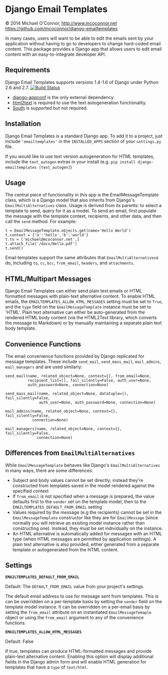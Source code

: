  Django Email Templates
=======================
&copy; 2014 Michael O'Connor, http://www.mcoconnor.net
https://github.com/mcoconnor/django-emailtemplates

In many cases, users will want to be able to edit the emails sent by your application without having to go to developers to change hard-coded email content.  This package provides a Django app that allows users to edit email content with an easy-to-integrate developer API.

Requirements
------------
Django Email Templates supports versions 1.4-1.6 of Django under Python 2.6 and 2.7.
[![Build Status](https://travis-ci.org/mcoconnor/django-emailtemplates.svg?branch=master)](https://travis-ci.org/mcoconnor/django-emailtemplates)  

* [django-appconf](https://pypi.python.org/pypi/django-appconf/0.6) is the only external dependency.
* [html2text](https://pypi.python.org/pypi/html2text) is required to use the text autogeneration functionality.   
* [South](http://south.aeracode.org/) is supported but not required.

Installation
------------
Django Email Templates is a standard Django app.  To add it to a project, just include `'emailtemplates'` in the `INSTALLED_APPS` section of your `settings.py` file.

If you would like to use text version autogeneration for HTML templates, include the `text_autogen` extras in your install (e.g. `pip install django-emailtemplates [text_autogen]`) 

Usage
-----
The central piece of functionality in this app is the EmailMessageTemplate class, which is a Django model that also inherits from Django's `EmailMultiAlternatives` class.  Usage is derived from its parents: to select a template to send, query for it as a model.  To send an email, first populate the message with the template context, recipients, and other data, and then call the `send` method.  For example:
    
    t = EmailMessageTemplate.objects.get(name='Hello World')
    t.context = {'a':'hello','b':'world'}
    t.to = ['michael@mcoconnor.net',]
    t.attach_file('/docs/Hello.pdf')
    t.send()
    
Email templates support the same attributes that `EmailMultiAlternatives`s do, including `to`, `cc`, `bcc`, `from_email`, `headers`, and `attachments`.

HTML/Multipart Messages
-----------------------
Django Email Templates can either send plain text emails or HTML formatted messages with plain-text alternative content.  To enable HTML emails, the `EMAILTEMPLATES_ALLOW_HTML_MESSAGES` setting must be set to `True`, and the `type` field on the `EmailMessageTemplate` instance must be set to 'HTML'.  Plain text alternative can either be auto-generated from the rendered HTML body content (via the HTML2Text library, which converts the message to Markdown) or by manually maintaining a separate plain text body template.

Convenience Functions
---------------------
The email convenience functions provided by Django replicated for message templates.  These include `send_mail`, `send_mass_mail`, `mail_admins`, `mail_managers` and are used similarly:


    send_mail(name, related_object=None, context={}, from_email=None,
              recipient_list=[], fail_silently=False, auth_user=None,
              auth_password=None, connection=None)

    send_mass_mail(name, related_object=None, datatuple=(), fail_silently=False,
                   auth_user=None, auth_password=None, connection=None)  

    mail_admins(name, related_object=None, context={}, fail_silently=False,
                connection=None)
                    
    mail_managers(name, related_object=None, context={}, fail_silently=False,
                  connection=None)

Differences from `EmailMultiAlternatives`
-----------------------------
While `EmailMessageTemplate` behaves like Django's `EmailMultiAlternatives` in many ways, there are some differences:

* Subject and body values cannot be set directly; instead they're constructed from templates saved in the model rendered against the specified context
* If `from_email` is not specified when a message is prepared, the value defaults first to the `sender` set on the template model, then to the `EMAILTEMPLATES_DEFAULT_FROM_EMAIL` setting
* Values required by the message (e.g the recipients) cannot be set in the `EmailMessageTemplate` constructor like they are for `EmailMessage` (since normally you will retrieve an existing model instance rather than constructing one).  Instead, they must be set individually on the instance.
* An HTML alternative is automatically added for messages with an HTML type (when HTML messages are permitted by application settings).  A plain text alternative is also provided, either generated from a separate template or autogenerated from the HTML content. 

Settings
--------
**`EMAILTEMPLATES_DEFAULT_FROM_EMAIL`**

Default: The `DEFAULT_FROM_EMAIL` value from your project's settings.

The default email address to use for message sent from templates.  This is can be overridden on a per-template basis by setting the `sender` field on the template model instance.  It can be overridden on a per-email basis by setting the `from_email` attribute on an instantiated `EmailMessageTemaple` object or using the `from_email` argument to any of the convenience functions.


**`EMAILTEMPLATES_ALLOW_HTML_MESSAGES`**

Default: False

If true, templates can produce HTML-formatted messages and provide plain-text alternative content.  Enabling this option will display additional fields in the Django admin form and will enable HTML generation for templates that have a `type` of `text/html`. 
